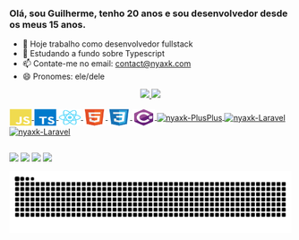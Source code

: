 ### Olá, sou Guilherme, tenho 20 anos e sou desenvolvedor desde os meus 15 anos.

- 🔭 Hoje trabalho como desenvolvedor fullstack
- 🌱 Estudando a fundo sobre Typescript
- 📫 Contate-me no email: contact@nyaxk.com
- 😄 Pronomes: ele/dele

<div align="center">
  <a href="https://github.com/nyaxk">
  <img height="180em" src="https://github-readme-stats.vercel.app/api?username=nyaxk&show_icons=true&theme=dark&include_all_commits=true&count_private=true"/>
  <img height="180em" src="https://github-readme-stats.vercel.app/api/top-langs/?username=nyaxk&layout=compact&langs_count=7&theme=dark"/>
</div>

<div style="display: inline_block"><br>
  <img align="center" alt="nyaxk-Js" height="30" width="40" src="https://raw.githubusercontent.com/devicons/devicon/master/icons/javascript/javascript-plain.svg">
  <img align="center" alt="nyaxk-Ts" height="30" width="40" src="https://raw.githubusercontent.com/devicons/devicon/master/icons/typescript/typescript-plain.svg">
  <img align="center" alt="nyaxk-React" height="30" width="40" src="https://raw.githubusercontent.com/devicons/devicon/master/icons/react/react-original.svg">
  <img align="center" alt="nyaxk-HTML" height="30" width="40" src="https://raw.githubusercontent.com/devicons/devicon/master/icons/html5/html5-original.svg">
  <img align="center" alt="nyaxk-CSS" height="30" width="40" src="https://raw.githubusercontent.com/devicons/devicon/master/icons/css3/css3-original.svg">
  <img align="center" alt="nyaxk-Csharp" height="30" width="40" src="https://raw.githubusercontent.com/devicons/devicon/master/icons/csharp/csharp-original.svg">
  <img align="center" alt="nyaxk-PlusPlus" height="30" width="40" src="https://cdn.jsdelivr.net/gh/devicons/devicon/icons/cplusplus/cplusplus-original.svg" />
  <img align="center" alt="nyaxk-Laravel" height="30" width="40" src="https://cdn.jsdelivr.net/gh/devicons/devicon/icons/laravel/laravel-plain.svg" />
  <img align="center" alt="nyaxk-Laravel" height="30" width="40" src="https://cdn.jsdelivr.net/gh/devicons/devicon/icons/linux/linux-original.svg" />
</div>

##

<div> 
  <a href="https://instagram.com/nyaxkk" target="_blank"><img src="https://img.shields.io/badge/-Instagram-%23E4405F?style=for-the-badge&logo=instagram&logoColor=white" target="_blank"></a>
 	<a href="https://www.twitch.tv/nyaxk" target="_blank"><img src="https://img.shields.io/badge/Twitch-9146FF?style=for-the-badge&logo=twitch&logoColor=white" target="_blank"></a>
   <a href = "mailto:contact@nyaxk.com"><img src="https://img.shields.io/badge/-Gmail-%23333?style=for-the-badge&logo=gmail&logoColor=white" target="_blank"></a>
  <a href="https://www.linkedin.com/in/nyaxk" target="_blank"><img src="https://img.shields.io/badge/-LinkedIn-%230077B5?style=for-the-badge&logo=linkedin&logoColor=white" target="_blank"></a> 
 
  ![Snake animation dark](https://github.com/nyaxk/nyaxk/blob/output/github-contribution-grid-snake.svg#gh-dark-mode-only)
 
</div>
